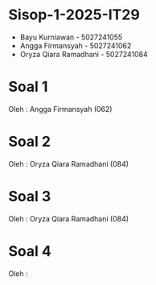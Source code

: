 # Sisop-1-2025-IT29

- Bayu Kurniawan - 5027241055
- Angga Firmansyah - 5027241062
- Oryza Qiara Ramadhani - 5027241084

# Soal 1
Oleh : Angga Firmansyah (062)

# Soal 2
Oleh : Oryza Qiara Ramadhani (084)

# Soal 3
Oleh : Oryza Qiara Ramadhani (084)

# Soal 4
Oleh : 
